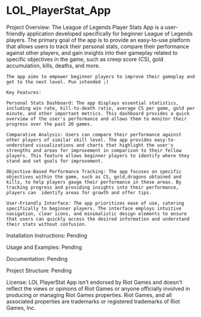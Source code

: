 # LOL_PlayerStat_App

 Project Overview:
    The League of Legends Player Stats App is a user-friendly application developed specifically for beginner League of Legends players. The primary goal of the app is to provide an easy-to-use platform that allows users to track their personal stats, compare their performance against other players, and gain insights into their gameplay related to specific objectives in the game, such as creep score (CS), gold accumulation, kills, deaths, and more.
    
    The app aims to empower beginner players to improve their gameplay and get to the next level. Pun intended ;)

    Key Features:

    Personal Stats Dashboard: The app displays essential statistics, including win rate, kill-to-death ratio, average CS per game, gold per minute, and other important metrics. This dashboard provides a quick overview of the user's performance and allows them to monitor their progress over the past 20 games.

    Comparative Analysis: Users can compare their performance against other players of similar skill level. The app provides easy-to-understand visualizations and charts that highlight the user's strengths and areas for improvement in comparison to their fellow players. This feature allows beginner players to identify where they stand and set goals for improvement.

    Objective-Based Performance Tracking: The app focuses on specific objectives within the game, such as CS, gold,dragons obtained and kills, to help players gauge their performance in these areas. By tracking progress and providing insights into their performance, players can  identify areas for growth and offer tips.

    User-Friendly Interface: The app prioritizes ease of use, catering specifically to beginner players. The interface employs intuitive navigation, clear icons, and minimalistic design elements to ensure that users can quickly access the desired information and understand their stats without confusion.

Installation Instructions:
    Pending

Usage and Examples:
    Pending

Documentation:
    Pending

Project Structure:
    Pending


License:
    LOL PlayerStat App isn't endorsed by Riot Games and doesn't reflect the views or opinions of Riot Games or anyone officially involved in producing or managing Riot Games properties. Riot Games, and all associated properties are trademarks or registered trademarks of Riot Games, Inc.



